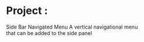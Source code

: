 # Project :
Side Bar Navigated Menu 
A vertical navigational menu <br> 
 that can be added to  the side panel